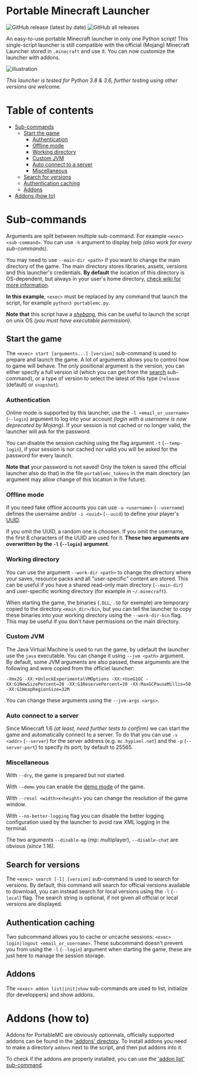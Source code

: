 # Portable Minecraft Launcher
![GitHub release (latest by date)](https://img.shields.io/github/v/release/mindstorm38/portablemc)
![GitHub all releases](https://img.shields.io/github/downloads/mindstorm38/portablemc/total)

An easy-to-use portable Minecraft launcher in only one Python script!
This single-script launcher is still compatible with the official (Mojang) Minecraft Launcher stored
in `.minecraft` and use it.
You can now customize the launcher with addons.

![illustration](https://github.com/mindstorm38/portablemc/blob/master/illustration.png?raw=true)

*This launcher is tested for Python 3.8 & 3.6, further testing using other versions are welcome.*

# Table of contents
- [Sub-commands](#sub-commands)
  - [Start the game](#start-the-game)
    - [Authentication](#authentication)
    - [Offline mode](#offline-mode)
    - [Working directory](#working-directory)
    - [Custom JVM](#custom-jvm)
    - [Auto connect to a server](#auto-connect-to-a-server)
    - [Miscellaneous](#miscellaneous)
  - [Search for versions](#search-for-versions)
  - [Authentication caching](#authentication-caching)
  - [Addons](#addons)
- [Addons (how to)](#addons-how-to)

# Sub-commands
Arguments are split between multiple sub-command. For example `<exec> <sub-command>`. You can use `-h` 
argument to display help *(also work for every sub-commands)*.

You may need to use `--main-dir <path>` if you want to change the main directory of the game. The main
directory stores libraries, assets, versions and this launcher's credentials. **By default** the location
of this directory is OS-dependent, but always in your user's home directory, 
[check wiki for more information](https://minecraft-fr.gamepedia.com/.minecraft).

**In this example**, `<exec>` must be replaced by any command that 
launch the script, for example `python3 portablemc.py`.

**Note that** this script have a *[shebang](https://fr.wikipedia.org/wiki/Shebang)*, this can be
useful to launch the script on unix OS *(you must have executable permission)*.

## Start the game
The `<exec> start [arguments...] [version]` sub-command is used to prepare and launch the game. A lot
of arguments allows you to control how to game will behave. The only positional argument is the version,
you can either specify a full version id (which you can get from the [search](#search-for-versions) 
sub-command), or a type of version to select the latest of this type (`release` (default) or `snapshot`).

### Authentication
Online mode is supported by this launcher, use the `-l <email_or_username>` (`--login`) argument to
log into your account *(login with a username is now deprecated by Mojang)*. If your session is not
cached or no longer valid, the launcher will ask for the password.

You can disable the session caching using the flag argument `-t` (`--temp-login`), if your session is 
nor cached nor valid you will be asked for the password for every launch.

**Note that** your password is not saved! Only the token is saved (the official launcher also do that)
in the file `portablemc_tokens` in the main directory (an argument may allow change of this location
in the future).

### Offline mode
If you need fake offline accounts you can use `-u <username>` (`--username`) defines the username and/or
`-i <uuid>` (`--uuid`) to define your player's [UUID](https://fr.wikipedia.org/wiki/Universally_unique_identifier).

If you omit the UUID, a random one is choosen. If you omit the username, the first 8 characters of the UUID
are used for it. **These two arguments are overwritten by the `-l` (`--login`) argument**.

### Working directory
You can use the argument `--work-dir <path>` to change the directory where your saves, resource packs and
all "user-specific" content are stored. This can be useful if you have a shared read-only main directory 
(`--main-dir`) and user-specific working directory (for example in `~/.minecraft`).

When starting the game, the binaries (`.DLL`, `.SO` for exemple) are temporary copied to the directory
`<main_dir>/bin`, but you can tell the launcher to copy these binaries into your working directory using
the `--work-dir-bin` flag. This may be useful if you don't have permissions on the main directory.

### Custom JVM
The Java Virtual Machine is used to run the game, by udefault the launcher use the `java` executable. You
can change it using `--jvm <path>` argument. By default, some JVM arguments are also passed, these arguments
are the following and were copied from the officiel launcher:

```
-Xmx2G -XX:+UnlockExperimentalVMOptions -XX:+UseG1GC -XX:G1NewSizePercent=20 -XX:G1ReservePercent=20 -XX:MaxGCPauseMillis=50 -XX:G1HeapRegionSize=32M
```

You can change these arguments using the `--jvm-args <args>`.

### Auto connect to a server
Since Minecraft 1.6 *(at least, need further tests to confirm)* we can start the game and automatically
connect to a server. To do that you can use `-s <addr>` (`--server`) for the server address 
(e.g. `mc.hypixel.net`) and the `-p` (`--server-port`) to specify its port, by default to 25565.

### Miscellaneous
With `--dry`, the game is prepared but not started.

With `--demo` you can enable the [demo mode](https://minecraft.gamepedia.com/Demo_mode) of the game.  

With `--resol <width>x<height>` you can change the resolution of the game window.

With `--no-better-logging` flag you can disable the better logging configuration used by the launcher
to avoid raw XML logging in the terminal.

The two arguments `--disable-mp` (mp: multiplayer), `--disable-chat` are obvious *(since 1.16)*.

## Search for versions
The `<exec> search [-l] [version]` sub-command is used to search for versions. By default, this command
will search for official versions available to download, you can instead search for local versions
using the `-l` (`--local`) flag. The search string is optional, if not given all official or local
versions are displayed.

## Authentication caching
Two subcommand allows you to cache or uncache sessions: `<exec> login|logout <email_or_username>`.
These subcommand doesn't prevent you from using the `-l` (`--login`) argument when starting the game,
these are just here to manage the session storage.

## Addons
The `<exec> addon list|init|show` sub-commands are used to list, initialize (for developpers) and show
addons.

# Addons (how to)
Addons for PortableMC are obviously optionnals, officially supported addons can be found in the
['addons' directory](https://github.com/mindstorm38/portablemc/tree/master/addons).
To install addons you need to make a directory `addons` next to the script, and then put addons into it.

To check if the addons are properly installed, you can use the ['addon list' sub-command](#addons).
